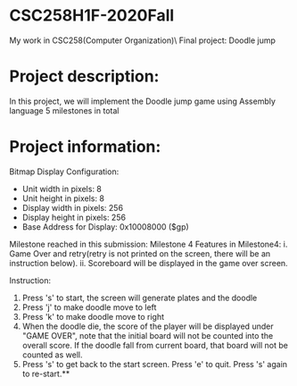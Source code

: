 # CSC258H1F-2020Fall
My work in CSC258(Computer Organization)\\
Final project: Doodle jump
# Project description: 
In this project, we will implement the Doodle jump game using Assembly language
5 milestones in total
# Project information:
Bitmap Display Configuration:
- Unit width in pixels: 8
- Unit height in pixels: 8
- Display width in pixels: 256
- Display height in pixels: 256
- Base Address for Display: 0x10008000 ($gp)

Milestone reached in this submission: Milestone 4
Features in Milestone4:
i. Game Over and retry(retry is not printed on the screen,
   there will be an instruction below).
ii. Scoreboard will be displayed in the game over screen.

Instruction:
1. Press 's' to start, the screen will generate plates and the doodle
2. Press 'j' to make doodle move to left
3. Press 'k' to make doodle move to right
4. When the doodle die, the score of the player will be displayed
   under "GAME OVER", note that the initial board will not be counted
   into the overall score. If the doodle fall from current board,
   that board will not be counted as well.
5. Press 's' to get back to the start screen. 
   Press 'e' to quit.
   Press 's' again to re-start.**
